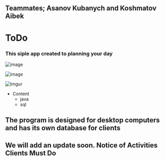 ## Teammates; Asanov Kubanych and Koshmatov Aibek
# ToDo 
### This siple app created to planning your day

![image](https://user-images.githubusercontent.com/58214386/102722848-1bdda800-432e-11eb-8f58-95bf0c1c0b23.png)

![image](https://user-images.githubusercontent.com/58214386/102723077-cf936780-432f-11eb-93c6-3a4c6e2601ec.png)

![Imgur](https://imgur.com/undefined.png)

* Content
  * java
  * sql

## The program is designed for desktop computers and has its own database for clients
## We will add an update soon. Notice of Activities Clients Must Do
